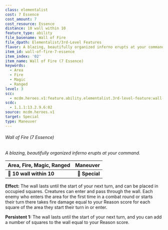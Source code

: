 ```yaml
---
class: elementalist
cost: 7 Essence
cost_amount: 7
cost_resource: Essence
distance: 10 wall within 10
feature_type: ability
file_basename: Wall of Fire
file_dpath: Elementalist/3rd-Level Features
flavor: A blazing, beautifully organized inferno erupts at your command.
item_id: wall-of-fire-7-essence
item_index: '02'
item_name: Wall of Fire (7 Essence)
keywords:
  - Area
  - Fire
  - Magic
  - Ranged
level: 3
scc:
  - mcdm.heroes.v1:feature.ability.elementalist.3rd-level-feature:wall-of-fire-7-essence
scdc:
  - 1.1.1:13.2.9.6:02
source: mcdm.heroes.v1
target: Special
type: Maneuver
---
```


###### Wall of Fire (7 Essence)

*A blazing, beautifully organized inferno erupts at your command.*

| **Area, Fire, Magic, Ranged** |   **Maneuver** |
| ----------------------------- | -------------: |
| **📏 10 wall within 10**      | **🎯 Special** |

**Effect:** The wall lasts until the start of your next turn, and can be placed in occupied squares. Creatures can enter and pass through the wall. Each enemy who enters the area for the first time in a combat round or starts their turn there takes fire damage equal to your Reason score for each square of the area they start their turn in or enter.

**Persistent 1:** The wall lasts until the start of your next turn, and you can add a number of squares to the wall equal to your Reason score.
